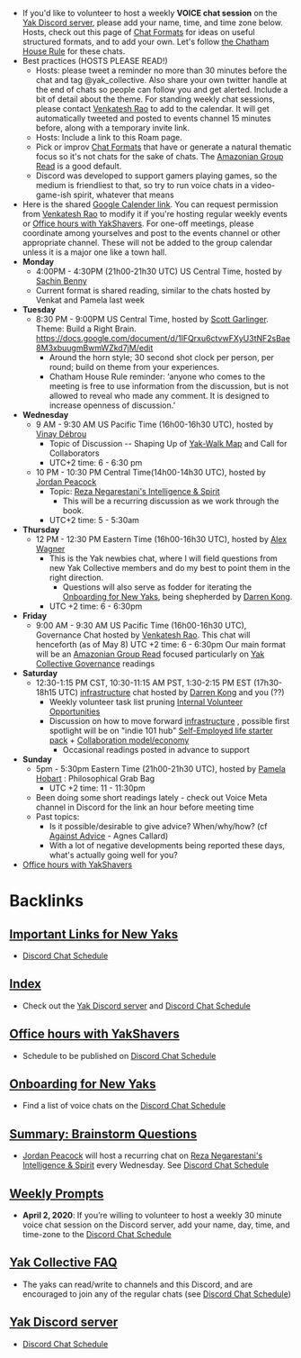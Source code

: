 - If you'd like to volunteer to host a weekly **VOICE chat session** on the [Yak Discord server](<Yak Discord server.md>), please add your name, time, and time zone below. Hosts, check out this page of [Chat Formats](<Chat Formats.md>) for ideas on useful structured formats, and to add your own. Let's follow [the Chatham House Rule](https://en.wikipedia.org/wiki/Chatham_House_Rule) for these chats.
- Best practices (HOSTS PLEASE READ!)
    - Hosts: please tweet a reminder no more than 30 minutes before the chat and tag @yak_collective. Also share your own twitter handle at the end of chats so people can follow you and get alerted. Include a bit of detail about the theme. For standing weekly chat sessions, please contact [Venkatesh Rao](<Venkatesh Rao.md>) to add to the calendar. It will get automatically tweeted and posted to events channel 15 minutes before, along with a temporary invite link.
    - Hosts: Include a link to this Roam page.
    - Pick or improv [Chat Formats](<Chat Formats.md>) that have or generate a natural thematic focus so it's not chats for the sake of chats. The [Amazonian Group Read](<Amazonian Group Read.md>) is a good default.
    - Discord was developed to support gamers playing games, so the medium is friendliest to that, so try to run voice chats in a video-game-ish spirit, whatever that means
- Here is the shared [Google Calender link](https://calendar.google.com/calendar?cid=bzk5NW00MzE3M2Jwc2xtaGg0OW5tcnA1aTRAZ3JvdXAuY2FsZW5kYXIuZ29vZ2xlLmNvbQ). You can request permission from [Venkatesh Rao](<Venkatesh Rao.md>) to modify it if you're hosting regular weekly events or [Office hours with YakShavers](<Office hours with YakShavers.md>). For one-off meetings, please coordinate among yourselves and post to the events channel or other appropriate channel. These will not be added to the group calendar unless it is a major one like a town hall.
- **Monday**
    - 4:00PM - 4:30PM (21h00-21h30 UTC) US Central Time, hosted by [Sachin Benny](<Sachin Benny.md>)
    - Current format is shared reading, similar to the chats hosted by Venkat and Pamela last week
- **Tuesday**
    - 8:30 PM - 9:00PM US Central Time, hosted by [Scott Garlinger](<Scott Garlinger.md>). Theme: Build a Right Brain. https://docs.google.com/document/d/1IFQrxu6ctvwFXyU3tNF2sBae8M3xbuugmBwmWZkd7jM/edit
        - Around the horn style; 30 second shot clock per person, per round; build on theme from your experiences.
        - Chatham House Rule reminder: ‘anyone who comes to the meeting i[]()s free to use information from the discussion, but is not allowed to reveal who made any comment. It is designed to increase openness of discussion.’
- **Wednesday**
    - 9 AM - 9:30 AM US Pacific Time (16h00-16h30 UTC), hosted by [Vinay Débrou](<Vinay Débrou.md>)
        - Topic of Discussion -- Shaping Up of [Yak-Walk Map](<Yak-Walk Map.md>) and Call for Collaborators
        - UTC+2 time: 6 - 6:30 pm
    - 10 PM - 10:30 PM Central Time(14h00-14h30 UTC), hosted by [Jordan Peacock](<Jordan Peacock.md>)
        - Topic: [Reza Negarestani's Intelligence & Spirit](<Reza Negarestani's Intelligence & Spirit.md>)
            - This will be a recurring discussion as we work through the book.
        - UTC+2 time: 5 - 5:30am
- **Thursday**
    - 12 PM - 12:30 PM Eastern Time (16h00-16h30 UTC), hosted by [Alex Wagner](<Alex Wagner.md>)
        - This is the Yak newbies chat, where I will field questions from new Yak Collective members and do my best to point them in the right direction.
            - Questions will also serve as fodder for iterating the [Onboarding for New Yaks](<Onboarding for New Yaks.md>), being shepherded by [Darren Kong](<Darren Kong.md>).
        - UTC +2 time: 6 - 6:30pm
- **Friday**
    - 9:00 AM - 9:30 AM US Pacific Time (16h00-16h30 UTC), Governance Chat hosted by [Venkatesh Rao](<Venkatesh Rao.md>). This chat will henceforth (as of May 8)
        UTC +2 time: 6 - 6:30pm
        Our main format will be an [Amazonian Group Read](<Amazonian Group Read.md>) focused particularly on [Yak Collective Governance](<Yak Collective Governance.md>) readings
- **Saturday**
    - 12:30-1:15 PM CST, 10:30-11:15 AM PST, 1:30-2:15 PM EST (17h30-18h15 UTC) [infrastructure](<infrastructure.md>) chat hosted by [Darren Kong](<Darren Kong.md>) and you (??)
        - Weekly volunteer task list pruning [Internal Volunteer Opportunities](<Internal Volunteer Opportunities.md>)
        - Discussion on how to move forward [infrastructure](<infrastructure.md>) , possible first spotlight will be on "indie 101 hub" [Self-Employed life starter pack](<Self-Employed life starter pack.md>) + [Collaboration model/economy](<Collaboration model/economy.md>)
            - Occasional readings posted in advance to support  
- **Sunday**
    - 5pm - 5:30pm Eastern Time (21h00-21h30 UTC), hosted by [Pamela Hobart](<Pamela Hobart.md>) : Philosophical Grab Bag
        - UTC +2 time: 11 - 11:30pm
    - Been doing some short readings lately - check out Voice Meta channel in Discord for the link an hour before meeting time
    - Past topics:
        - Is it possible/desirable to give advice? When/why/how? (cf [Against Advice](https://thepointmag.com/examined-life/against-advice-agnes-callard/) - Agnes Callard)
        - With a lot of negative developments being reported these days, what's actually going well for you? 
- [Office hours with YakShavers](<Office hours with YakShavers.md>)

# Backlinks
## [Important Links for New Yaks](<Important Links for New Yaks.md>)
- [Discord Chat Schedule](<Discord Chat Schedule.md>)

## [Index](<Index.md>)
- Check out the [Yak Discord server](<Yak Discord server.md>) and [Discord Chat Schedule](<Discord Chat Schedule.md>)

## [Office hours with YakShavers](<Office hours with YakShavers.md>)
- Schedule to be published on [Discord Chat Schedule](<Discord Chat Schedule.md>)

## [Onboarding for New Yaks](<Onboarding for New Yaks.md>)
- Find a list of voice chats on the [Discord Chat Schedule](<Discord Chat Schedule.md>)

## [Summary: Brainstorm Questions](<Summary: Brainstorm Questions.md>)
- [Jordan Peacock](<Jordan Peacock.md>) will host a recurring chat on [Reza Negarestani's Intelligence & Spirit](<Reza Negarestani's Intelligence & Spirit.md>) every Wednesday. See [Discord Chat Schedule](<Discord Chat Schedule.md>)

## [Weekly Prompts](<Weekly Prompts.md>)
- **April 2, 2020**: If you’re willing to volunteer to host a weekly 30 minute voice chat session on the Discord server, add your name, day, time, and time-zone to the [Discord Chat Schedule](<Discord Chat Schedule.md>)

## [Yak Collective FAQ](<Yak Collective FAQ.md>)
- The yaks can read/write to channels and this Discord, and are encouraged to join any of the regular chats (see [Discord Chat Schedule](<Discord Chat Schedule.md>))

## [Yak Discord server](<Yak Discord server.md>)
- [Discord Chat Schedule](<Discord Chat Schedule.md>)

